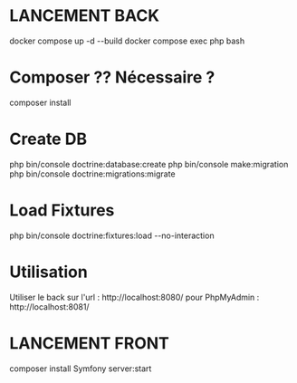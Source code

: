 # LANCEMENT BACK
docker compose up -d --build
docker compose exec php bash

# Composer ?? Nécessaire ?
composer install

# Create DB
php bin/console doctrine:database:create
php bin/console make:migration
php bin/console doctrine:migrations:migrate

# Load Fixtures
php bin/console doctrine:fixtures:load --no-interaction

# Utilisation
Utiliser le back sur l'url : http://localhost:8080/
pour PhpMyAdmin : http://localhost:8081/


# LANCEMENT FRONT 
composer install
Symfony server:start